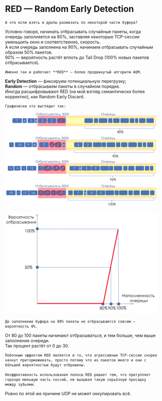 # RED — Random Early Detection

    А что если взять и дропы размазать по некоторой части буфера?  
Условно говоря, начинать отбрасывать случайные пакеты, когда очередь заполняется на 80%, заставляя некоторые TCP-сессии уменьшить окно и соответственно, скорость.  
А если очередь заполнена на 90%, начинаем отбрасывать случайным образом 50% пакетов.  
90% — вероятность растёт вплоть до Tail Drop \(100% новых пакетов отбрасывается\).  
  
    Именно так и работает **RED** — более продвинутый алгоритм AQM.   
**Early Detection** — фиксируем потенциальную перегрузку;  
**Random** — отбрасываем пакеты в случайном порядке.  
Иногда расшифровывают RED \(на мой взгляд семантически более корректно\), как Random Early Discard.  
  
    Графически это выглядит так:

![](../../.gitbook/assets/image%20%28113%29.png)

![](../../.gitbook/assets/image%20%2818%29.png)

    До заполнение буфера на 80% пакеты не отбрасываются совсем — вероятность 0%.  
От 80 до 100 пакеты начинают отбрасываться, и тем больше, чем выше заполнение очереди.  
Так процент растёт от 0 до 30.  
  
    Побочным эффектом RED является и то, что агрессивные TCP-сессии скорее начнут притормаживать, просто потому что их пакетов много и они с бо́льшей вероятностью будут отброшены.  
  
    Неэффективность использования полосы RED решает тем, что притупляет гораздо меньшую часть сессий, не вызывая такую серьёзную просадку между зубьями.   
Ровно по этой же причине UDP не может оккупировать всё. 

